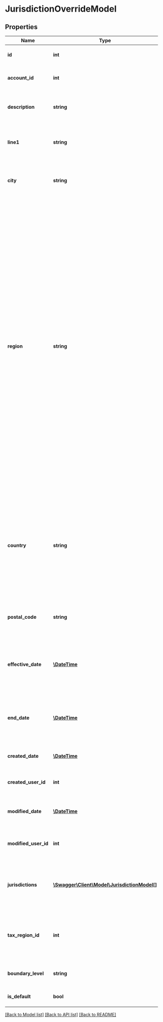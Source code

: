 # JurisdictionOverrideModel

## Properties
Name | Type | Description | Notes
------------ | ------------- | ------------- | -------------
**id** | **int** | The unique ID number of this override. | [optional] 
**account_id** | **int** | The unique ID number assigned to this account. | [optional] 
**description** | **string** | A description of why this jurisdiction override was created. | 
**line1** | **string** | The street address of the physical location affected by this override. | [optional] 
**city** | **string** | The city address of the physical location affected by this override. | [optional] 
**region** | **string** | Name or ISO 3166 code identifying the region within the country to be affected by this override.                Note that only United States addresses are affected by the jurisdiction override system.                This field supports many different region identifiers:   * Two and three character ISO 3166 region codes   * Fully spelled out names of the region in ISO supported languages   * Common alternative spellings for many regions                For a full list of all supported codes and names, please see the Definitions API &#x60;ListRegions&#x60;. | 
**country** | **string** | The two character ISO-3166 country code of the country affected by this override.                Note that only United States addresses are affected by the jurisdiction override system. | [optional] 
**postal_code** | **string** | The postal code of the physical location affected by this override. | 
**effective_date** | [**\DateTime**](\DateTime.md) | The date when this override first takes effect.  Set this value to null to affect all dates up to the end date. | [optional] 
**end_date** | [**\DateTime**](\DateTime.md) | The date when this override will cease to take effect.  Set this value to null to never expire. | [optional] 
**created_date** | [**\DateTime**](\DateTime.md) | The date when this record was created. | [optional] 
**created_user_id** | **int** | The User ID of the user who created this record. | [optional] 
**modified_date** | [**\DateTime**](\DateTime.md) | The date/time when this record was last modified. | [optional] 
**modified_user_id** | **int** | The user ID of the user who last modified this record. | [optional] 
**jurisdictions** | [**\Swagger\Client\Model\JurisdictionModel[]**](JurisdictionModel.md) | A list of the tax jurisdictions that will be assigned to this overridden address. | 
**tax_region_id** | **int** | The TaxRegionId of the new location affected by this jurisdiction override. | 
**boundary_level** | **string** | The boundary level of this override | [optional] 
**is_default** | **bool** | True if this is a default boundary | [optional] 

[[Back to Model list]](../README.md#documentation-for-models) [[Back to API list]](../README.md#documentation-for-api-endpoints) [[Back to README]](../README.md)


